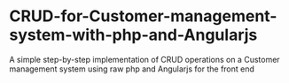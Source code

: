 # CRUD-for-Customer-management-system-with-php-and-Angularjs
A simple step-by-step implementation of CRUD operations on a Customer management system using raw php and Angularjs for the front end
